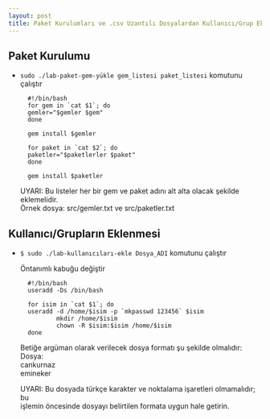 ```yaml
---
layout: post
title: Paket Kurulumları ve .csv Uzantılı Dosyalardan Kullanıcı/Grup Ekleme
---
```


## Paket Kurulumu

- `sudo ./lab-paket-gem-yükle gem_listesi paket_listesi` komutunu çalıştır

        #!/bin/bash
        for gem in `cat $1`; do
        gemler="$gemler $gem"
        done

        gem install $gemler

        for paket in `cat $2`; do
        paketler="$paketlerler $paket"
        done

        gem install $paketler

   UYARI: Bu listeler her bir gem ve paket adını alt alta olacak şekilde eklemelidir.  
   Örnek dosya: src/gemler.txt ve src/paketler.txt  

## Kullanıcı/Grupların Eklenmesi

- `$ sudo ./lab-kullanıcıları-ekle Dosya_ADI` komutunu çalıştır

   Öntanımlı kabuğu değiştir

        #!/bin/bash
        useradd -Ds /bin/bash

        for isim in `cat $1`; do
        useradd -d /home/$isim -p `mkpasswd 123456` $isim
                mkdir /home/$isim
                chown -R $isim:$isim /home/$isim
        done

   Betiğe argüman olarak verilecek dosya formatı şu şekilde olmalıdır:  
   Dosya:  
   cankurnaz  
   emineker  

   UYARI: Bu dosyada türkçe karakter ve noktalama işaretleri olmamalıdır; bu  
   işlemin öncesinde dosyayı belirtilen formata uygun hale getirin.
